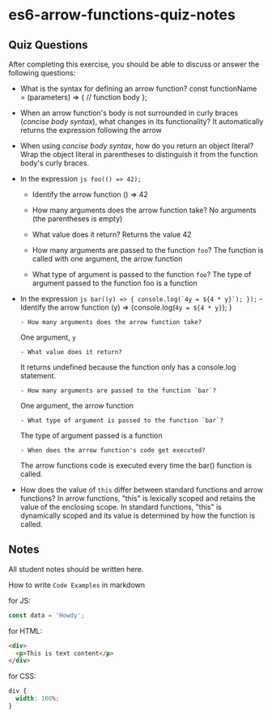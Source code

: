 # es6-arrow-functions-quiz-notes

## Quiz Questions

After completing this exercise, you should be able to discuss or answer the following questions:

- What is the syntax for defining an arrow function?
  const functionName = (parameters) => {
  // function body
  };

- When an arrow function's body is not surrounded in curly braces (_concise body syntax_), what changes in its functionality?
  It automatically returns the expression following the arrow

- When using _concise body syntax_, how do you return an object literal?
  Wrap the object literal in parentheses to distinguish it from the function body's curly braces.

- In the expression
  `js
  foo(() => 42);
  `

  - Identify the arrow function
    () => 42

  - How many arguments does the arrow function take?
    No arguments (the parentheses is empty)

  - What value does it return?
    Returns the value 42

  - How many arguments are passed to the function `foo`?
    The function is called with one argument, the arrow function

  - What type of argument is passed to the function `foo`?
    The type of argument passed to the function foo is a function

- In the expression
  `` js
  bar((y) => {
    console.log(`4y = ${4 * y}`);
  });
   `` - Identify the arrow function
  (y) => {console.log(`4y = ${4 * y}`); }

      - How many arguments does the arrow function take?

  One argument, `y`

      - What value does it return?

  It returns undefined because the function only has a console.log statement.

      - How many arguments are passed to the function `bar`?

  One argument, the arrow function

      - What type of argument is passed to the function `bar`?

  The type of argument passed is a function

      - When does the arrow function's code get executed?

  The arrow functions code is executed every time the bar() function is called.

- How does the value of `this` differ between standard functions and arrow functions?
  In arrow functions, "this" is lexically scoped and retains the value of the enclosing scope. In standard functions, "this" is dynamically scoped and its value is determined by how the function is called.

## Notes

All student notes should be written here.

How to write `Code Examples` in markdown

for JS:

```javascript
const data = 'Howdy';
```

for HTML:

```html
<div>
  <p>This is text content</p>
</div>
```

for CSS:

```css
div {
  width: 100%;
}
```
